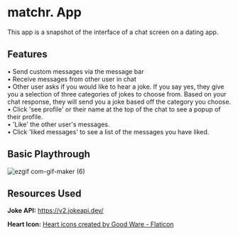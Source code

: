 matchr. App
============
This app is a snapshot of the interface of a chat screen on a dating app.

Features
---------
• Send custom messages via the message bar <br>
• Receive messages from other user in chat <br>
• Other user asks if you would like to hear a joke. If you say yes, they give you a selection of three categories of jokes to choose from. Based on your chat response, they will send you a joke based off the category you choose.<br>
• Click 'see profile' or their name at the top of the chat to see a popup of their profile.<br>
• 'Like' the other user's messages.<br>
• Click 'liked messages' to see a list of the messages you have liked.<br>

Basic Playthrough
----------------
![ezgif com-gif-maker (6)](https://user-images.githubusercontent.com/88984297/154783131-f3841038-debf-46bc-a174-5345983b7e83.gif)


Resources Used
-------------
**Joke API:** https://v2.jokeapi.dev/

**Heart Icon:** <a href="https://www.flaticon.com/free-icons/heart" title="heart icons">Heart icons created by Good Ware - Flaticon</a>
